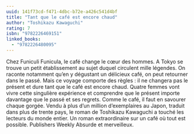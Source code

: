 ```yaml
---
uuid: 141f73cd-f471-4dbc-b72e-a426c541d4bf
title: "Tant que le café est encore chaud"
author: "Toshikazu Kawaguchi"
rating: 7
isbn: "9782226469151"
linked_books:
  - "9782226480095"
---
```


Chez Funiculi Funicula, le café change le cœur des hommes. A Tokyo se trouve un petit établissement au sujet duquel circulent mille légendes. On raconte notamment qu’en y dégustant un délicieux café, on peut retourner dans le passé. Mais ce voyage comporte des règles : il ne changera pas le présent et dure tant que le café est encore chaud. Quatre femmes vont vivre cette singulière expérience et comprendre que le présent importe davantage que le passé et ses regrets. Comme le café, il faut en savourer chaque gorgée. Vendu à plus d’un million d’exemplaires au Japon, traduit dans plus de trente pays, le roman de Toshikazu Kawaguchi a touché les lecteurs du monde entier. Un roman extraordinaire sur un café où tout est possible. Publishers Weekly Absurde et merveilleux.
